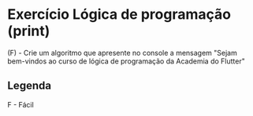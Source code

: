 # Exercício Lógica de programação (print)

(F) - Crie um algoritmo que apresente no console a mensagem "Sejam bem-vindos ao curso de lógica de programação da Academia do Flutter" 

## Legenda
F - Fácil